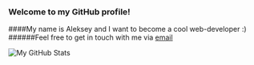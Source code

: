 ### Welcome to my GitHub profile!

####My name is Aleksey and I want to become a cool web-developer :)
######Feel free to get in touch with me via [email](mailto:helicooper7@gmail.com)

![My GitHub Stats](https://github-readme-stats.vercel.app/api?username=ktv-sky&&show_icons=true&title_color=161e2e&icon_color=31c48d&text_color=4b5563&bg_color=f4f5f7)
